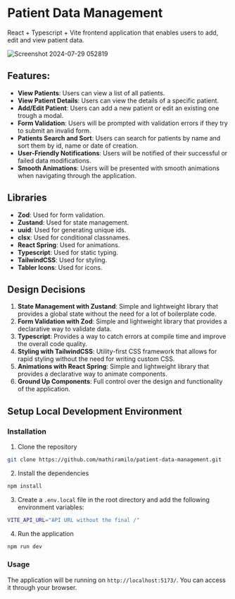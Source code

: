 # Patient Data Management

React + Typescript + Vite frontend application that enables users to add, edit and view patient data.

![Screenshot 2024-07-29 052819](https://github.com/user-attachments/assets/c1cd347b-6d55-44f8-9d9d-1f4138afbdbb)

## Features:

- **View Patients**: Users can view a list of all patients.
- **View Patient Details**: Users can view the details of a specific patient.
- **Add/Edit Patient**: Users can add a new patient or edit an existing one trough a modal.
- **Form Validation**: Users will be prompted with validation errors if they try to submit an invalid form.
- **Patients Search and Sort**: Users can search for patients by name and sort them by id, name or date of creation.
- **User-Friendly Notifications**: Users will be notified of their successful or failed data modifications.
- **Smooth Animations**: Users will be presented with smooth animations when navigating through the application.

## Libraries

- **Zod**: Used for form validation.
- **Zustand**: Used for state management.
- **uuid**: Used for generating unique ids.
- **clsx**: Used for conditional classnames.
- **React Spring**: Used for animations.
- **Typescript**: Used for static typing.
- **TailwindCSS**: Used for styling.
- **Tabler Icons**: Used for icons.

## Design Decisions

1. **State Management with Zustand**: Simple and lightweight library that provides a global state without the need for a lot of boilerplate code.
2. **Form Validation with Zod**: Simple and lightweight library that provides a declarative way to validate data.
3. **Typescript**: Provides a way to catch errors at compile time and improve the overall code quality.
4. **Styling with TailwindCSS**: Utility-first CSS framework that allows for rapid styling without the need for writing custom CSS.
5. **Animations with React Spring**: Simple and lightweight library that provides a declarative way to animate components.
6. **Ground Up Components**: Full control over the design and functionality of the application.

## Setup Local Development Environment

### Installation

1. Clone the repository

```bash
git clone https://github.com/mathiramilo/patient-data-management.git
```

2. Install the dependencies

```bash
npm install
```

3. Create a `.env.local` file in the root directory and add the following environment variables:

```bash
VITE_API_URL="API URL without the final /"
```

4. Run the application

```bash
npm run dev
```

### Usage

The application will be running on `http://localhost:5173/`. You can access it through your browser.
